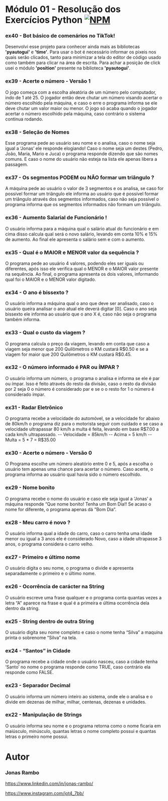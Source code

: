 # Módulo 01 - Resolução dos Exercícios Python    [![NPM](https://img.shields.io/npm/l/react)](https://github.com/devsuperior/sds1-wmazoni/blob/master/LICENSE) 

<h3>ex40 - Bot básico de comenários no TikTok!</h3>
<p>Desenvolvi esse projeto para conhecer ainda mais as bibliotecas <strong>'pyautogui'</strong> e <strong>'time'</strong>. Para usar o bot é necessário informar os pixeis nos quais serão clicados, tanto para minimizar a tela do editor de código usado como também para clicar na área de escrita. Para achar a posição de click usei o módulo <strong>'position'</strong> presente na biblioteca <strong>'pyautogui'</strong>.</p>


<h3>ex39 - Acerte o número - Versão 1</h3>
<p>O jogo começa com a escolha aleatória de um número pelo computador, indo de 1 até 25. O jogador então deve chutar um número visando acertar o número escolhido pela máquina, e caso o erre o programa informa se ele deve chutar um valor maior ou menor. O jogo só acaba quando o jogador acertar o número escolhido pela máquina, caso contrário o sistema continua rodando.</p>

<h3>ex38 - Seleção de Nomes</h3>
<p>Esse programa pede ao usuário seu nome e o analisa, caso o nome seja igual a ‘Jonas’ ele responde elogiando! Caso o nome seja um destes (Pedro, João, Maria, Mario e Juca) o programa responde  dizendo que são nomes comuns. E caso o nome do usuário não esteja na lista ele apenas libera a passagem.</p>

<h3>ex37 - Os segmentos PODEM ou NÃO formar um triângulo ?</h3>
<p>A máquina pede ao usuário o valor de 3 segmentos e os analisa, se caso for possível formar um triângulo ele informa ao usuário que é possível formar um triângulo através dos segmentos informados, caso não seja possível o programa informa que os segmentos informados não formam um triângulo. </p>

<h3>ex36 - Aumento Salarial de Funcionário !</h3>
<p>O usuário informa para a máquina qual o salário atual do funcionário e em cima disso calcula qual será o novo salário, levando em conta 10% e 15% de aumento. Ao final ele apresenta o salário sem e com o aumento.</p>

<h3>ex35 - Qual é o MAIOR e MENOR valor da sequência ?</h3>
<p>O programa pede ao usuário 4 valores, podendo eles ser iguais ou diferentes, após isso ele verifica qual o MENOR e o MAIOR valor presente na sequência. Ao final, o programa apresenta os dois valores, informando qual foi o MAIOR e o MENOR valor digitado. </p>

 <h3>ex34 - O ano é bissexto ?</h3>
<p>O usuário informa a máquina qual o ano que deve ser analisado, caso o usuário queira analisar o ano atual ele deverá digitar [0]. Caso o ano seja bissexto ele informa ao usuário que o ano X é, caso não seja o programa também informa.</p>

<h3>ex33 - Qual o custo da viagem ?</h3>
<p>O programa calcula o preço da viagem, levando em conta que caso a viagem seja menor que 200 Quilômetros o KM custará R$0.50 e se a viagem for maior que 200 Quilômetros o KM custará R$0.45.</p>

 <h3>ex32 - O número informado é PAR ou ÍMPAR ?</h3>
<p>O usuário informa um número, o programa o analisa e informa se ele é par ou ímpar. Isso é feito através do resto da divisão, caso o resto da divisão por 2 seja 0 o número é considerado par e se o o resto for 1 o número é considerado ímpar.</p>

 <h3>ex31 - Radar Eletrônico</h3>
<p>O programa recebe a velocidade do automóvel, se a velocidade for abaixo de 80km/h o programa diz para o motorista seguir com cuidado e se caso a velocidade ultrapassar 80 km/h a multa é feita, levando em base R$7.00 a cada km/h ultrapassado.  -- Velocidade = 85km/h -- Acima = 5 km/h -- Multa = 5 * 7 = R$35.00
</p>

 <h3>ex30 -  Acerte o número - Versão 0 </h3>
<p>O Programa escolhe um número aleatório entre 0 e 5, após a escolha o usuário tem apenas uma chance para acertar o número. Caso acerte, o programa informa ao usuário qual havia sido o número escolhido.</p>

<h3>ex29 - Nome bonito </h3>
<p> O programa recebe o nome do usuário e caso ele seja igual a ‘Jonas’ a máquina responde “Que nome bonito! Tenha um Bom Dia!! Se acaso o nome for diferente, o programa apenas dá "Bom Dia”.</p>

<h3>ex28 - Meu carro é novo ?</h3>
<p>O usuário informa qual a idade do carro, caso o carro tenha uma idade menor ou igual a 3 anos ele é considerado Novo, caso a idade ultrapasse 3 anos, o programa considera o carro velho.</p>

<h3>ex27 - Primeiro e último nome</h3>
<p>O usuário digita o seu nome, o programa o divide e apresenta separadamente o primeiro e o último nome.</p>

 <h3>ex26 - Ocorrência de carácter na String</h3>
<p>O usuário escreve uma frase qualquer e o programa conta quantas vezes a letra “A" aparece na frase e qual é a primeira e última ocorrência dela dentro da string.</p>

<h3>ex25 - String dentro de outra String</h3>
<p>O usuário digita seu nome completo e caso o nome tenha “Silva” a maquina printa o sobrenome “Silva” na tela.</p>

<h3>ex24 - “Santos”  in Cidade  </h3>
<p>O programa recebe a cidade onde o usuário nasceu, caso a cidade tenha ‘Santo’ no nome o programa responde como TRUE, caso contrário ela responde como FALSE.</p>

<h3>ex23 - Separador Decimal </h3>
<p>O usuário informa um número inteiro ao sistema, onde ele o analisa e o divide em dezenas de milhar, milhar, centenas, dezenas e unidades.</p>

<h3>ex22 - Manipulação de Strings</h3>
<p>O usuário informa seu nome e o programa retorna como o nome ficaria em maiúsculo, minúsculo, quantas letras o nome completo possui e quantas letras o primeiro nome possui.</p>





# Autor

### Jonas Rambo

https://www.linkedin.com/in/jonas-rambo/

https://www.instagram.com/jot4_7bb/
